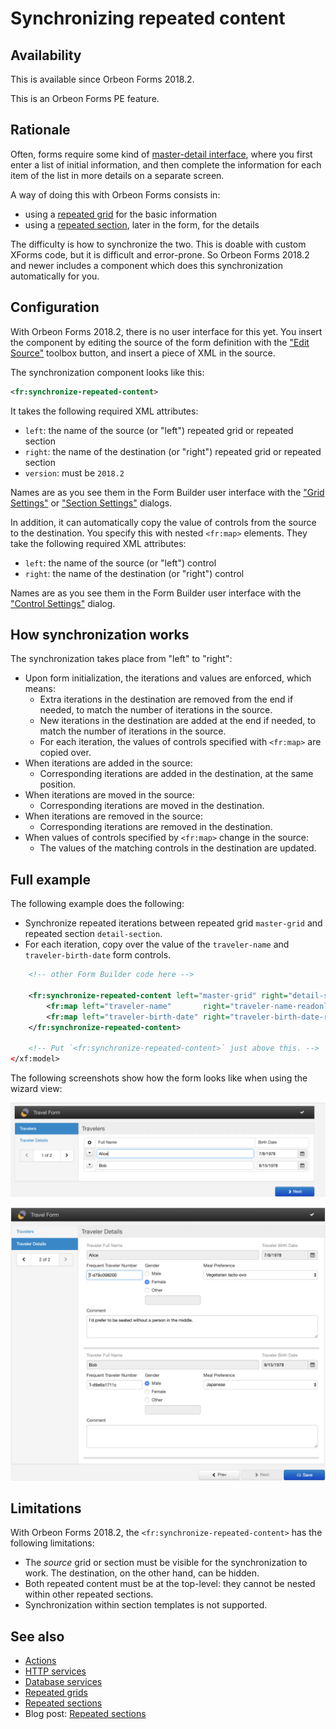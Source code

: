 # Synchronizing repeated content

## Availability

This is available since Orbeon Forms 2018.2.

This is an Orbeon Forms PE feature.

## Rationale

Often, forms require some kind of [master-detail interface](https://en.wikipedia.org/wiki/Master%E2%80%93detail_interface), where you first enter a list of initial information, and then complete the information for each item of the list in more details on a separate screen.

A way of doing this with Orbeon Forms consists in:

- using a [repeated grid](repeated-grids.md) for the basic information
- using a [repeated section](section-settings.md#repeated-content), later in the form, for the details

The difficulty is how to synchronize the two. This is doable with custom XForms code, but it is difficult and error-prone. So Orbeon Forms 2018.2 and newer includes a component which does this synchronization automatically for you.

## Configuration

With Orbeon Forms 2018.2, there is no user interface for this yet. You insert the component by editing the source of the form definition with the ["Edit Source"](edit-source.md) toolbox button, and insert a piece of XML in the source.

The synchronization component looks like this:

```xml
<fr:synchronize-repeated-content>
```

It takes the following required XML attributes:

- `left`: the name of the source (or "left") repeated grid or repeated section 
- `right`: the name of the destination (or "right") repeated grid or repeated section
- `version`: must be `2018.2`  

Names are as you see them in the Form Builder user interface with the ["Grid Settings"](repeated-grids.md#grid-settings) or ["Section Settings"](section-settings.md#basic-settings) dialogs.

In addition, it can automatically copy the value of controls from the source to the destination. You specify this with nested `<fr:map>` elements. They take the following required XML attributes:

- `left`: the name of the source (or "left") control 
- `right`: the name of the destination (or "right") control

Names are as you see them in the Form Builder user interface with the ["Control Settings"](control-settings.md#basic-options) dialog.

## How synchronization works

The synchronization takes place from "left" to "right":

- Upon form initialization, the iterations and values are enforced, which means:
   - Extra iterations in the destination are removed from the end if needed, to match the number of iterations in the source.
   - New iterations in the destination are added at the end if needed, to match the number of iterations in the source.
   - For each iteration, the values of controls specified with `<fr:map>` are copied over.
- When iterations are added in the source:
    - Corresponding iterations are added in the destination, at the same position.
- When iterations are moved in the source:
    - Corresponding iterations are moved in the destination.
- When iterations are removed in the source:
    - Corresponding iterations are removed in the destination.
- When values of controls specified by `<fr:map>` change in the source:
    - The values of the matching controls in the destination are updated.

## Full example

The following example does the following:

- Synchronize repeated iterations between repeated grid `master-grid` and repeated section `detail-section`.
- For each iteration, copy over the value of the `traveler-name` and `traveler-birth-date` form controls.

```xml
    <!-- other Form Builder code here -->

    <fr:synchronize-repeated-content left="master-grid" right="detail-section" version="2018.2">
        <fr:map left="traveler-name"       right="traveler-name-readonly"/>
        <fr:map left="traveler-birth-date" right="traveler-birth-date-readonly"/>
    </fr:synchronize-repeated-content>
    
    <!-- Put `<fr:synchronize-repeated-content>` just above this. -->
</xf:model>
```

The following screenshots show how the form looks like when using the wizard view:

![Master view](images/sync-master.png)

![Detail view](images/sync-detail.png)

## Limitations

With Orbeon Forms 2018.2, the  `<fr:synchronize-repeated-content>` has the following limitations:

- The *source* grid or section must be visible for the synchronization to work. The destination, on the other hand, can be hidden.
- Both repeated content must be at the top-level: they cannot be nested within other repeated sections.
- Synchronization within section templates is not supported.

## See also

- [Actions](actions.md)
- [HTTP services](http-services.md)
- [Database services](database-services.md)
- [Repeated grids](repeated-grids.md)
- [Repeated sections](section-settings.md#repeated-content)
- Blog post: [Repeated sections](https://blog.orbeon.com/2014/01/repeated-sections.html)
